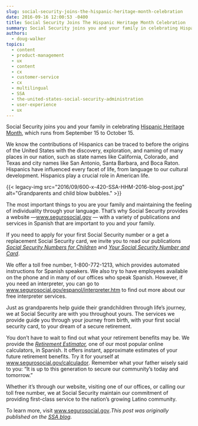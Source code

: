 ```yaml
---
slug: social-security-joins-the-hispanic-heritage-month-celebration
date: 2016-09-16 12:00:53 -0400
title: Social Security Joins The Hispanic Heritage Month Celebration
summary: Social Security joins you and your family in celebrating Hispanic Heritage Month, which runs from September 15 to October 15. We know the contributions of Hispanics can be traced to before the origins of the United States with the discovery, exploration, and naming of many places in our nation, such as state names like California,
authors:
  - doug-walker
topics:
  - content
  - product-management
  - ux
  - content
  - cx
  - customer-service
  - cx
  - multilingual
  - SSA
  - the-united-states-social-security-administration
  - user-experience
  - ux
---
```


Social Security joins you and your family in celebrating [Hispanic Heritage Month](http://www.hispanicheritagemonth.gov/), which runs from September 15 to October 15.

We know the contributions of Hispanics can be traced to before the origins of the United States with the discovery, exploration, and naming of many places in our nation, such as state names like California, Colorado, and Texas and city names like San Antonio, Santa Barbara, and Boca Raton. Hispanics have influenced every facet of life, from language to our cultural development. Hispanics play a crucial role in American life.<span id="more-1828"></span>

{{< legacy-img src="2016/09/600-x-420-SSA-HHM-2016-blog-post.jpg" alt="Grandparents and child blow bubbles." >}}

The most important things to you are your family and maintaining the feeling of individuality through your language. That’s why Social Security provides a website —<span lang="es" title="Spanish"><a href="http://www.segurosocial.gov/" target="_blank">www.segurosocial.gov</a></span> — with a variety of publications and services in Spanish that are important to you and your family.

If you need to apply for your first Social Security number or a get a replacement Social Security card, we invite you to read our publications _<a href="https://www.ssa.gov/pubs/EN-05-10023.pdf" target="_blank">Social Security Numbers for Children</a>_ and _<a href="https://www.ssa.gov/pubs/EN-05-10002.pdf" target="_blank">Your Social Security Number and Card</a>_.

We offer a toll free number, 1-800-772-1213, which provides automated instructions for Spanish speakers. We also try to have employees available on the phone and in many of our offices who speak Spanish. However, if you need an interpreter, you can go to <span lang="es" title="Spanish"><a href="http://www.segurosocial.gov/espanol/interpreter.htm" target="_blank">www.segurosocial.gov/espanol/interpreter.htm</a></span> to find out more about our free interpreter services.

Just as grandparents help guide their grandchildren through life’s journey, we at Social Security are with you throughout yours. The services we provide guide you through your journey from birth, with your first social security card, to your dream of a secure retirement.

You don’t have to wait to find out what your retirement benefits may be. We provide the _<a href="https://www.ssa.gov/retire/estimator.html" target="_blank">Retirement Estimator</a>,_ one of our most popular online calculators, in Spanish. It offers instant, approximate estimates of your future retirement benefits. Try it for yourself at <span lang="es" title="Spanish"><a href="http://www.segurosocial.gov/calculador" target="_blank">www.segurosocial.gov/calculador</a></span>. Remember what your father wisely said to you: “It is up to this generation to secure our community’s today and tomorrow.”

Whether it’s through our website, visiting one of our offices, or calling our toll free number, we at Social Security maintain our commitment of providing first-class service to the nation’s growing Latino community.

To learn more, visit <span lang="es" title="Spanish"><a href="http://www.segurosocial.gov/" target="_blank">www.segurosocial.gov</a></span>._This post was originally published on the [SSA blog](http://blog.socialsecurity.gov/)._